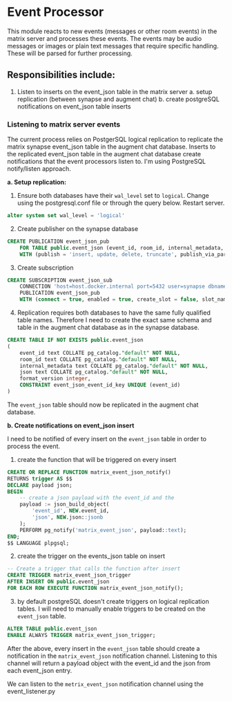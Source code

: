 # Event Processor

This module reacts to new events (messages or other room events) in the matrix server and processes these events. The events may be audio messages or images or plain text messages that require specific handling. These will be parsed for further processing.

## Responsibilities include:
1. Listen to inserts on the event_json table in the matrix server
  a. setup replication (between synapse and augment chat)
  b. create postgreSQL notifications on event_json table inserts


### Listening to matrix server events

The current process relies on PostgerSQL logical replication to replicate the matrix synapse event_json table in the augment chat database. Inserts to the replicated event_json table in the augment chat database create notifications that the event processors listen to. I'm using PostgreSQL notify/listen approach.

**a. Setup replication:**

1. Ensure both databases have their `wal_level` set to `logical`. Change using the postgresql.conf file or through the query below. Restart server.
```sql
alter system set wal_level = 'logical'
```

2. Create publisher on the synapse database
```sql
CREATE PUBLICATION event_json_pub
    FOR TABLE public.event_json (event_id, room_id, internal_metadata, json, format_version)
    WITH (publish = 'insert, update, delete, truncate', publish_via_partition_root = false);
```

3. Create subscription
```sql
CREATE SUBSCRIPTION event_json_sub
    CONNECTION 'host=host.docker.internal port=5432 user=synapse dbname=synapse'
    PUBLICATION event_json_pub
    WITH (connect = true, enabled = true, create_slot = false, slot_name = test, synchronous_commit = 'off', binary = false, streaming = 'False', two_phase = false, disable_on_error = false, run_as_owner = false, password_required = true, origin = 'any');
```

4. Replication requires both databases to have the same fully qualified table names. Therefore I need to create the exact same schema and table in the augment chat database as in the synapse database.
```sql
CREATE TABLE IF NOT EXISTS public.event_json
(
    event_id text COLLATE pg_catalog."default" NOT NULL,
    room_id text COLLATE pg_catalog."default" NOT NULL,
    internal_metadata text COLLATE pg_catalog."default" NOT NULL,
    json text COLLATE pg_catalog."default" NOT NULL,
    format_version integer,
    CONSTRAINT event_json_event_id_key UNIQUE (event_id)
)
```

The `event_json` table should now be replicated in the augment chat database.



**b. Create notifications on event_json insert**

I need to be notified of every insert on the `event_json` table in order to process the event.

1. create the function that will be triggered on every insert
```sql
CREATE OR REPLACE FUNCTION matrix_event_json_notify() 
RETURNS trigger AS $$
DECLARE payload json;
BEGIN
    -- create a json payload with the event_id and the 
	payload := json_build_object(
		'event_id', NEW.event_id,
		'json', NEW.json::jsonb
	);
    PERFORM pg_notify('matrix_event_json', payload::text);
END;
$$ LANGUAGE plpgsql;
```

2. create the trigger on the events_json table on insert
```sql
-- Create a trigger that calls the function after insert
CREATE TRIGGER matrix_event_json_trigger
AFTER INSERT ON public.event_json
FOR EACH ROW EXECUTE FUNCTION matrix_event_json_notify();
```

3. by default postgreSQL doesn't create triggers on logical replication tables. I will need to manually enable triggers to be created on the `event_json` table.
```sql
ALTER TABLE public.event_json
ENABLE ALWAYS TRIGGER matrix_event_json_trigger;
```


After the above, every insert in the `event_json` table should create a notification in the `matrix_event_json` notification channel. Listening to this channel will return a payload object with the event_id and the json from each event_json entry.

We can listen to the `metrix_event_json` notification channel using the event_listener.py